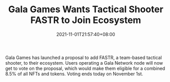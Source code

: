 ﻿---
title: "Gala Games Wants Tactical Shooter FASTR to Join Ecosystem"
date: 2021-11-01T21:57:40+08:00
lastmod: 2021-11-01T16:45:40+08:00
draft: false
authors: ["Margaret"]
description: "Gala Games has launched a proposal to add FASTR, a team-based tactical shooter, to their ecosystem. Users operating a Gala Network node will now get to vote on the proposal, which would make them eligible for a combined 8.5% of all NFTs and tokens. Voting ends today on November 1st."
featuredImage: "gala-games-wants-tactical-shooter-fastr-to-join-ecosystem.png"
tags: ["Strategy Games","Play to Earn"]
categories: ["news"]
news: ["Strategy Games"]
weight: 
lightgallery: true
pinned: false
recommend: false
recommend1: false
---

Gala Games has launched a proposal to add FASTR, a team-based tactical shooter, to their ecosystem. Users operating a Gala Network node will now get to vote on the proposal, which would make them eligible for a combined 8.5% of all NFTs and tokens. Voting ends today on November 1st.

<!--more-->

